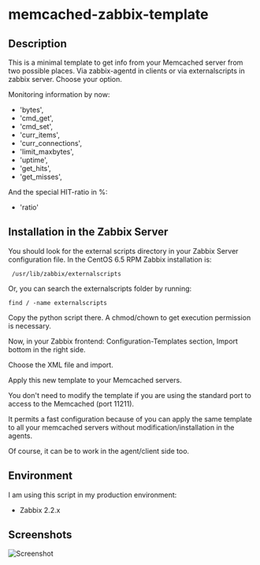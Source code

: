 memcached-zabbix-template
=========================

Description
-----------

This is a minimal template to get info from your Memcached server from two possible places. Via zabbix-agentd in clients or via externalscripts in zabbix server. Choose your option.

Monitoring information by now:

* 'bytes',
* 'cmd_get',
* 'cmd_set',
* 'curr_items',
* 'curr_connections',
* 'limit_maxbytes',
* 'uptime',
* 'get_hits',
* 'get_misses',

And the special HIT-ratio in %:
 
 * 'ratio'
 
Installation in the Zabbix Server
---------------------------------

You should look for the external scripts directory in your Zabbix Server configuration file. 
In the CentOS 6.5 RPM Zabbix installation is: 

``` 
 /usr/lib/zabbix/externalscripts 
```

Or, you can search the externalscripts folder by running:

```
find / -name externalscripts
```

Copy the python script there. A chmod/chown to get execution permission is necessary.

Now, in your Zabbix frontend: Configuration-Templates section, Import bottom in the right side.

Choose the XML file and import.

Apply this new template to your Memcached servers. 

You don't need to modify the template if you are using the standard port to access to the Memcached (port 11211).

It permits a fast configuration because of you can apply the same template to all your memcached servers without modification/installation in the agents.

Of course, it can be to work in the agent/client side too.

Environment
-----------

I am using this script in my production environment:

* Zabbix 2.2.x

Screenshots
-----------

![Screenshot](img/memcached-zabbix.jpg)
